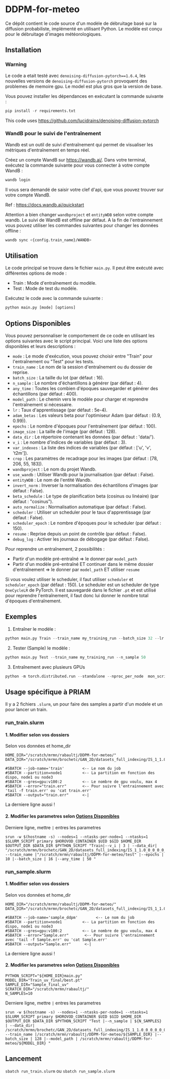 # DDPM-for-meteo

Ce dépôt contient le code source d'un modèle de débruitage basé sur la diffusion probabiliste, implémenté en utilisant Python. Le modèle est conçu pour le débruitage d'images météorologiques.



## Installation
### Warning

Le code a etait testé avec `denoising-diffusion-pytorch==1.6.4`, les nouvelles versions de `denoising-diffusion-pytorch` provoquent des problemes de memoire gpu. 
Le model est plus gros que la version de base.


Vous pouvez installer les dépendances en exécutant la commande suivante :

```python
pip install -r requirements.txt
```

This code uses https://github.com/lucidrains/denoising-diffusion-pytorch

### WandB pour le suivi de l'entraînement

Wandb est un outil de suivi d'entraînement qui permet de visualiser les métriques d'entraînement en temps réel.

Créez un compte WandB sur https://wandb.ai/.
Dans votre terminal, exécutez la commande suivante pour vous connecter à votre compte WandB :
```bash
wandb login
```

Il vous sera demandé de saisir votre clef d'api, que vous pouvez trouver sur votre compte WandB.

Ref : https://docs.wandb.ai/quickstart

Attention a bien changer `wandbproject` et `entityWDB` selon votre compte wandb.
Le suivi de WandB est offline par défaut. A la fin de l'entrainnement vous pouvez utiliser les commandes suivantes pour changer les données offline :

```bash
wandb sync <{config.train_name}/WANDB>
```

## Utilisation

Le code principal se trouve dans le fichier `main.py`. Il peut être exécuté avec différentes options de mode :

- Train : Mode d'entraînement du modèle.
- Test : Mode de test du modèle.

Exécutez le code avec la commande suivante :

```python
python main.py [mode] [options]
```

## Options Disponibles

Vous pouvez personnaliser le comportement de ce code en utilisant les options suivantes avec le script principal. Voici une liste des options disponibles et leurs descriptions :

- `mode` : Le mode d'exécution, vous pouvez choisir entre "Train" pour l'entraînement ou "Test" pour les tests.
- `train_name` : Le nom de la session d'entraînement ou du dossier de reprise.
- `batch_size` : La taille du lot (par défaut : 16).
- `n_sample` : Le nombre d'échantillons à générer (par défaut : 4).
- `any_time` : Toutes les combien d'époques sauvegarder et générer des échantillons (par défaut : 400).
- `model_path` : Le chemin vers le modèle pour charger et reprendre l'entraînement si nécessaire.
- `lr` : Taux d'apprentissage (par défaut : 5e-4).
- `adam_betas` : Les valeurs beta pour l'optimiseur Adam (par défaut : (0.9, 0.99)).
- `epochs` : Le nombre d'époques pour l'entraînement (par défaut : 100).
- `image_size` : La taille de l'image (par défaut : 128).
- `data_dir` : Le répertoire contenant les données (par défaut : 'data/').
- `v_i` : Le nombre d'indices de variables (par défaut : 3).
- `var_indexes` : La liste des indices de variables (par défaut : ['u', 'v', 't2m']).
- `crop` : Les paramètres de recadrage pour les images (par défaut : [78, 206, 55, 183]).
- `wandbproject` : Le nom du projet Wandb.
- `use_wandb` : Utiliser Wandb pour la journalisation (par défaut : False).
- `entityWDB` : Le nom de l'entité Wandb.
- `invert_norm` : Inverser la normalisation des échantillons d'images (par défaut : False).
- `beta_schedule` : Le type de planification beta (cosinus ou linéaire) (par défaut : "cosinus").
- `auto_normalize` : Normalisation automatique (par défaut : False).
- `scheduler` : Utiliser un scheduler pour le taux d'apprentissage (par défaut : False).
- `scheduler_epoch` : Le nombre d'époques pour le scheduler (par défaut : 150).
- `resume` : Reprise depuis un point de contrôle (par défaut : False).
- `debug_log` : Activer les journaux de débogage (par défaut : False).

Pour reprendre un entraînement, 2 possibilités :

- Partir d'un modèle pré-entraîné => le donner par `model_path`
- Partir d'un modèle pré-entraîné ET continuer dans le même dossier d'entraînement => le donner par `model_path` ET utiliser `resume`

Si vous voulez utiliser le scheduler, il faut utiliser `scheduler` et `scheduler_epoch` (par défaut : 150). Le scheduler est un scheduler de type `OneCycleLR` de PyTorch. Il est sauvegardé dans le fichier `.pt` et est utilisé pour reprendre l'entraînement, il faut donc lui donner le nombre total d'époques d'entraînement.

## Exemples

1. Entraîner le modèle :


```python
python main.py Train --train_name my_training_run --batch_size 32 --lr 1e-4 --epochs 50
```

2. Tester (Sample) le modèle :


```python
python main.py Test --train_name my_training_run --n_sample 50
```

3. Entraînement avec plusieurs GPUs 
```python
python -m torch.distributed.run --standalone --nproc_per_node  mon_script.py Train --train_name my_training_run --batch_size 32 --lr 0.001 --epochs 50
```
## Usage spécifique à PRIAM

Il y a 2 fichiers `.slurm`, un pour faire des samples a partir d'un modele et un pour lancer un train. 

### run_train.slurm

#### 1. Modifier selon vos dossiers 

Selon vos données et home_dir
```
HOME_DIR="/scratch/mrmn/rabaultj/DDPM-for-meteo/"
DATA_DIR="/scratch/mrmn/brochetc/GAN_2D/datasets_full_indexing/IS_1_1.0_0_0_0_0_0_256_done/"
```
```
#SBATCH --job-name='train'        <-- Le nom du job
#SBATCH --partition=node1         <-- La partition en fonction des dispo, node1 ou node3
#SBATCH --gres=gpu:v100:2         <-- Le nombre de gpu voulu, max 4
#SBATCH --error="train.err"       <-- Pour suivre l'entrainnement avec 'tail -f train.err' ou 'cat train.err'
#SBATCH --output="train.err"      <-|
```

La derniere ligne aussi !

#### 2. Modifier les parametres selon [Options Disponibles](#options-disponibles)
Derniere ligne, mettre `|` entres les parametres
```
srun -w $(hostname -s) --nodes=1 --ntasks-per-node=1 --ntasks=1 $SLURM_SCRIPT primary $HOROVOD_CONTAINER $UID $GID $HOME_DIR $OUTPUT_DIR $DATA_DIR $PYTHON_SCRIPT "Train|--v_i | 3 | --data_dir| "/scratch/mrmn/brochetc/GAN_2D/datasets_full_indexing/IS_1_1.0_0_0_0_0_0_256_done/"| --train_name |"/scratch/mrmn/rabaultj/DDPM-for-meteo/test" |--epochs | 10 |--batch_size | 16 |--any_time | 50 "
```

### run_sample.slurm

#### 1. Modifier selon vos dossiers 

Selon vos données et home_dir
```
HOME_DIR="/scratch/mrmn/rabaultj/DDPM-for-meteo/"
DATA_DIR="/scratch/mrmn/brochetc/GAN_2D/datasets_full_indexing/IS_1_1.0_0_0_0_0_0_256_done/"
```
```
#SBATCH --job-name='sample_ddpm'        <-- Le nom du job
#SBATCH --partition=node1         <-- La partition en fonction des dispo, node1 ou node3
#SBATCH --gres=gpu:v100:2         <-- Le nombre de gpu voulu, max 4
#SBATCH --error="Sample.err"       <-- Pour suivre l'entrainnement avec 'tail -f Sample.err' ou 'cat Sample.err'
#SBATCH --output="Sample.err"      <-|
```

La derniere ligne aussi !

#### 2. Modifier les parametres selon [Options Disponibles](#options-disponibles)

```
PYTHON_SCRIPT="${HOME_DIR}main.py"
MODEL_DIR="Train_uv_final/best.pt"
SAMPLE_DIR="Sample_final_uv"
SCRATCH_DIR="/scratch/mrmn/rabaultj/"
N_SAMPLES=10
```

Derniere ligne, mettre `|` entres les parametres
```
srun -w $(hostname -s) --nodes=1 --ntasks-per-node=1 --ntasks=1 $SLURM_SCRIPT primary $HOROVOD_CONTAINER $UID $GID $HOME_DIR $OUTPUT_DIR $DATA_DIR $PYTHON_SCRIPT "Test |--n_sample | ${N_SAMPLES} | --data_dir| /scratch/mrmn/brochetc/GAN_2D/datasets_full_indexing/IS_1_1.0_0_0_0_0_0_256_done/| --train_name |/scratch/mrmn/rabaultj/DDPM-for-meteo/${SAMPLE_DIR} |--batch_size | 128 |--model_path | /scratch/mrmn/rabaultj/DDPM-for-meteo/${MODEL_DIR} "
```
## Lancement

`sbatch run_train.slurm` ou `sbatch run_sample.slurm`



